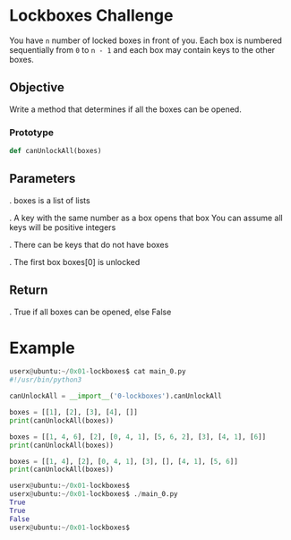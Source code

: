 # Lockboxes Challenge

You have `n` number of locked boxes in front of you. Each box is numbered sequentially from `0` to `n - 1` and each box may contain keys to the other boxes.

## Objective

Write a method that determines if all the boxes can be opened.

### Prototype

```python
def canUnlockAll(boxes)
```

## Parameters
. boxes is a list of lists

. A key with the same number as a box opens that box
You can assume all keys will be positive integers

. There can be keys that do not have boxes

. The first box boxes[0] is unlocked

## Return

. True if all boxes can be opened, else False

# Example

```python
userx@ubuntu:~/0x01-lockboxes$ cat main_0.py
#!/usr/bin/python3

canUnlockAll = __import__('0-lockboxes').canUnlockAll

boxes = [[1], [2], [3], [4], []]
print(canUnlockAll(boxes))

boxes = [[1, 4, 6], [2], [0, 4, 1], [5, 6, 2], [3], [4, 1], [6]]
print(canUnlockAll(boxes))

boxes = [[1, 4], [2], [0, 4, 1], [3], [], [4, 1], [5, 6]]
print(canUnlockAll(boxes))

userx@ubuntu:~/0x01-lockboxes$
userx@ubuntu:~/0x01-lockboxes$ ./main_0.py
True
True
False
userx@ubuntu:~/0x01-lockboxes$

```
